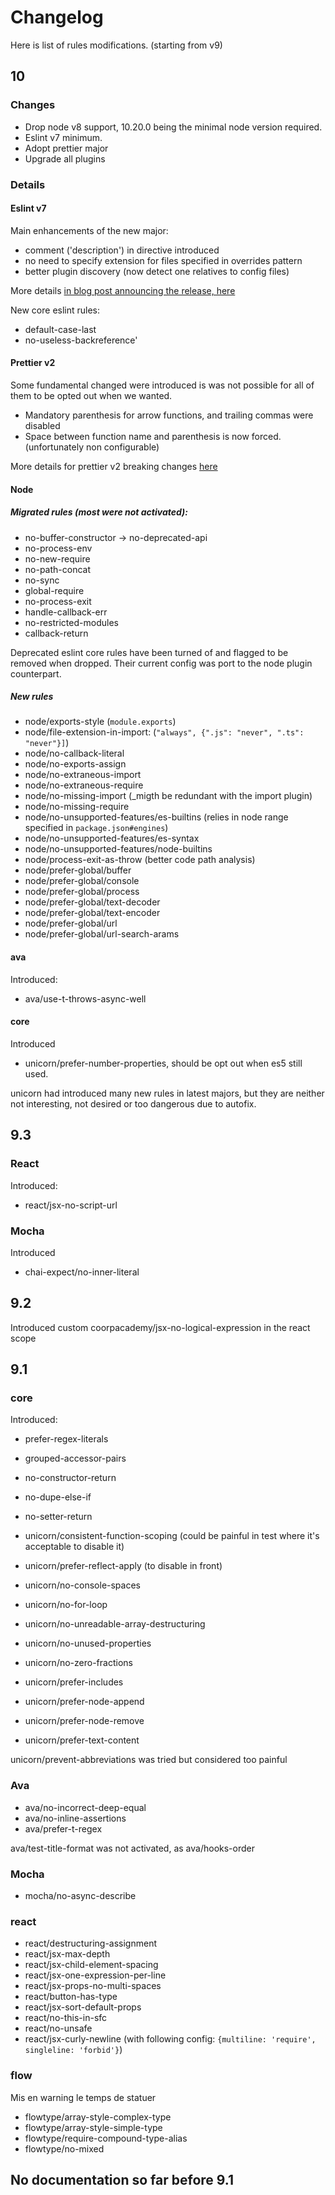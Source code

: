 # Changelog

Here is list of rules modifications. (starting from v9)

## 10

### Changes
- Drop node v8 support, 10.20.0 being the minimal node version required.
- Eslint v7 minimum.
- Adopt prettier major
- Upgrade all plugins

### Details
#### Eslint v7
Main enhancements of the new major:
- comment ('description') in directive introduced
- no need to specify extension for files specified in overrides pattern
- better plugin discovery (now detect one relatives to config files)

More details [in blog post announcing the release, here](https://eslint.org/blog/2020/05/eslint-v7.0.0-released)

New core eslint rules:
- default-case-last
- no-useless-backreference'

#### Prettier v2
Some fundamental changed were introduced is was not possible for all of them to be opted out when we wanted.
- Mandatory parenthesis for arrow functions, and trailing commas were disabled
- Space between function name and parenthesis is now forced. (unfortunately non configurable)

More details for prettier v2 breaking changes [here](https://prettier.io/blog/2020/03/21/2.0.0.html)

#### Node
##### Migrated rules (most were not activated):
- no-buffer-constructor -> no-deprecated-api
- no-process-env
- no-new-require
- no-path-concat
- no-sync
- global-require
- no-process-exit
- handle-callback-err
- no-restricted-modules
- callback-return

Deprecated eslint core rules have been turned of and flagged to be removed when dropped.
Their current config was port to the node plugin counterpart.

##### New rules
- node/exports-style (`module.exports`)
- node/file-extension-in-import: (`"always", {".js": "never", ".ts": "never"}]`)
- node/no-callback-literal
- node/no-exports-assign
- node/no-extraneous-import
- node/no-extraneous-require
- node/no-missing-import (_migth be redundant with the import plugin)
- node/no-missing-require
- node/no-unsupported-features/es-builtins (relies in node range specified in `package.json#engines`)
- node/no-unsupported-features/es-syntax
- node/no-unsupported-features/node-builtins
- node/process-exit-as-throw (better code path analysis)
- node/prefer-global/buffer
- node/prefer-global/console
- node/prefer-global/process
- node/prefer-global/text-decoder
- node/prefer-global/text-encoder
- node/prefer-global/url
- node/prefer-global/url-search-arams

#### ava
Introduced:
- ava/use-t-throws-async-well
#### core
Introduced
- unicorn/prefer-number-properties, should be opt out when es5 still used.

unicorn had introduced many new rules in latest majors, but they are neither not interesting, not desired or too dangerous due to autofix.

## 9.3
### React
Introduced:
- react/jsx-no-script-url
### Mocha
Introduced
- chai-expect/no-inner-literal

## 9.2

Introduced custom coorpacademy/jsx-no-logical-expression in the react scope

## 9.1
### core
Introduced:
- prefer-regex-literals
- grouped-accessor-pairs
- no-constructor-return
- no-dupe-else-if
- no-setter-return


- unicorn/consistent-function-scoping (could be painful in test where it's acceptable to disable it)
- unicorn/prefer-reflect-apply (to disable in front)
- unicorn/no-console-spaces
- unicorn/no-for-loop
- unicorn/no-unreadable-array-destructuring
- unicorn/no-unused-properties
- unicorn/no-zero-fractions
- unicorn/prefer-includes
- unicorn/prefer-node-append
- unicorn/prefer-node-remove
- unicorn/prefer-text-content

unicorn/prevent-abbreviations was tried but considered too painful

### Ava
- ava/no-incorrect-deep-equal
- ava/no-inline-assertions
- ava/prefer-t-regex

ava/test-title-format was not activated, as ava/hooks-order

### Mocha
- mocha/no-async-describe

### react
- react/destructuring-assignment
- react/jsx-max-depth
- react/jsx-child-element-spacing
- react/jsx-one-expression-per-line
- react/jsx-props-no-multi-spaces
- react/button-has-type
- react/jsx-sort-default-props
- react/no-this-in-sfc
- react/no-unsafe
- react/jsx-curly-newline (with following config: `{multiline: 'require', singleline: 'forbid'}`)

### flow
Mis en warning le temps de statuer
- flowtype/array-style-complex-type
- flowtype/array-style-simple-type
- flowtype/require-compound-type-alias
- flowtype/no-mixed

## No documentation so far before 9.1
